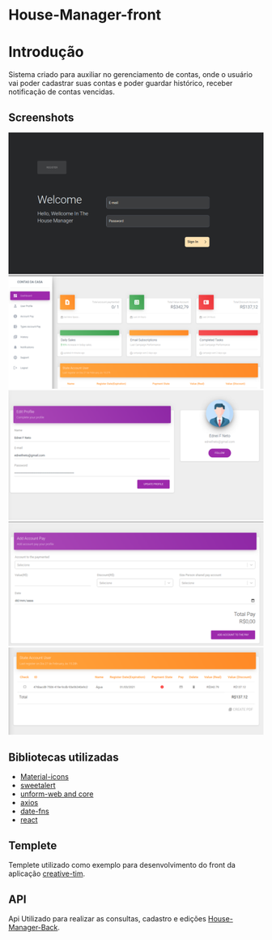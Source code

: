 # House-Manager-front

# Introdução

Sistema criado para auxiliar no gerenciamento de contas, onde o usuário vai 
poder cadastrar suas contas e poder guardar histórico, receber notificação 
de contas vencidas.

## Screenshots

![Login](screenshots/login.png "Login")
![Login](screenshots/painel.png "Painel")
![Login](screenshots/profile.png "Painel")
![Login](screenshots/create-acount-pay.png "Painel")
![Login](screenshots/table-account-pay.png "Painel")

## Bibliotecas utilizadas
- [Material-icons](https://material.io/)
- [sweetalert](https://sweetalert.js.org/guides/)
- [unform-web and core](https://unform.dev/examples/react-select/)
- [axios](https://github.com/axios/axios)
- [date-fns](https://date-fns.org/docs/Getting-Started)
- [react](https://pt-br.reactjs.org/)

## Templete
Templete utilizado como exemplo para desenvolvimento do front da aplicação [creative-tim](https://www.creative-tim.com/).

## API
Api Utilizado para realizar as consultas, cadastro e edições [House-Manager-Back](https://github.com/EdneiFNeto/House-Manager-back).
